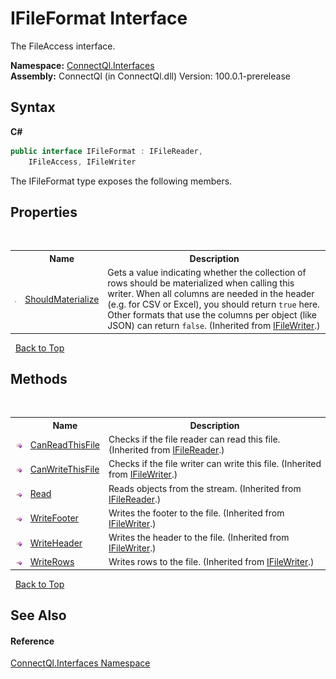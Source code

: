 # IFileFormat Interface
 

The FileAccess interface.

**Namespace:**&nbsp;<a href="N_ConnectQl_Interfaces">ConnectQl.Interfaces</a><br />**Assembly:**&nbsp;ConnectQl (in ConnectQl.dll) Version: 100.0.1-prerelease

## Syntax

**C#**<br />
``` C#
public interface IFileFormat : IFileReader, 
	IFileAccess, IFileWriter
```

The IFileFormat type exposes the following members.


## Properties
&nbsp;<table><tr><th></th><th>Name</th><th>Description</th></tr><tr><td>![Public property](media/pubproperty.gif "Public property")</td><td><a href="P_ConnectQl_Interfaces_IFileWriter_ShouldMaterialize">ShouldMaterialize</a></td><td>
Gets a value indicating whether the collection of rows should be materialized when calling this writer. When all columns are needed in the header (e.g. for CSV or Excel), you should return `true` here. Other formats that use the columns per object (like JSON) can return `false`.
 (Inherited from <a href="T_ConnectQl_Interfaces_IFileWriter">IFileWriter</a>.)</td></tr></table>&nbsp;
<a href="#ifileformat-interface">Back to Top</a>

## Methods
&nbsp;<table><tr><th></th><th>Name</th><th>Description</th></tr><tr><td>![Public method](media/pubmethod.gif "Public method")</td><td><a href="M_ConnectQl_Interfaces_IFileReader_CanReadThisFile">CanReadThisFile</a></td><td>
Checks if the file reader can read this file.
 (Inherited from <a href="T_ConnectQl_Interfaces_IFileReader">IFileReader</a>.)</td></tr><tr><td>![Public method](media/pubmethod.gif "Public method")</td><td><a href="M_ConnectQl_Interfaces_IFileWriter_CanWriteThisFile">CanWriteThisFile</a></td><td>
Checks if the file writer can write this file.
 (Inherited from <a href="T_ConnectQl_Interfaces_IFileWriter">IFileWriter</a>.)</td></tr><tr><td>![Public method](media/pubmethod.gif "Public method")</td><td><a href="M_ConnectQl_Interfaces_IFileReader_Read">Read</a></td><td>
Reads objects from the stream.
 (Inherited from <a href="T_ConnectQl_Interfaces_IFileReader">IFileReader</a>.)</td></tr><tr><td>![Public method](media/pubmethod.gif "Public method")</td><td><a href="M_ConnectQl_Interfaces_IFileWriter_WriteFooter">WriteFooter</a></td><td>
Writes the footer to the file.
 (Inherited from <a href="T_ConnectQl_Interfaces_IFileWriter">IFileWriter</a>.)</td></tr><tr><td>![Public method](media/pubmethod.gif "Public method")</td><td><a href="M_ConnectQl_Interfaces_IFileWriter_WriteHeader">WriteHeader</a></td><td>
Writes the header to the file.
 (Inherited from <a href="T_ConnectQl_Interfaces_IFileWriter">IFileWriter</a>.)</td></tr><tr><td>![Public method](media/pubmethod.gif "Public method")</td><td><a href="M_ConnectQl_Interfaces_IFileWriter_WriteRows">WriteRows</a></td><td>
Writes rows to the file.
 (Inherited from <a href="T_ConnectQl_Interfaces_IFileWriter">IFileWriter</a>.)</td></tr></table>&nbsp;
<a href="#ifileformat-interface">Back to Top</a>

## See Also


#### Reference
<a href="N_ConnectQl_Interfaces">ConnectQl.Interfaces Namespace</a><br />